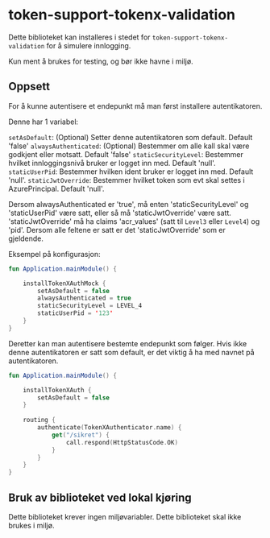 # token-support-tokenx-validation

Dette biblioteket kan installeres i stedet for `token-support-tokenx-validation` for å simulere innlogging.

Kun ment å brukes for testing, og bør ikke havne i miljø.

## Oppsett 

For å kunne autentisere et endepunkt må man først installere autentikatoren.

Denne har 1 variabel:

`setAsDefault`: (Optional) Setter denne autentikatoren som default. Default 'false'
`alwaysAuthenticated`: (Optional) Bestemmer om alle kall skal være godkjent eller motsatt. Default 'false'
`staticSecurityLevel`: Bestemmer hvilket innloggingsnivå bruker er logget inn med. Default 'null'.
`staticUserPid`: Bestemmer hvilken ident bruker er logget inn med. Default 'null'.
`staticJwtOverride`: Bestemmer hvilket token som evt skal settes i AzurePrincipal. Default 'null'.

Dersom alwaysAuthenticated er 'true', må enten 'staticSecurityLevel' og 'staticUserPid' være satt, eller så
må 'staticJwtOverride' være satt. 'staticJwtOverride' må ha claims 'acr_values' (satt til `Level3` eller `Level4`) og 'pid'.
Dersom alle feltene er satt er det 'staticJwtOverride' som er gjeldende.

Eksempel på konfigurasjon:

```kotlin
fun Application.mainModule() {

    installTokenXAuthMock {
        setAsDefault = false
        alwaysAuthenticated = true
        staticSecurityLevel = LEVEL_4
        staticUserPid = '123'
    }
}
```

Deretter kan man autentisere bestemte endepunkt som følger. Hvis ikke denne autentikatoren er satt som default, er det
viktig å ha med navnet på autentikatoren.

```kotlin
fun Application.mainModule() {

    installTokenXAuth {
        setAsDefault = false
    }
    
    routing {
        authenticate(TokenXAuthenticator.name) {
            get("/sikret") {
                call.respond(HttpStatusCode.OK)
            }
        }
    }
}
```

## Bruk av biblioteket ved lokal kjøring 

Dette biblioteket krever ingen miljøvariabler. Dette biblioteket skal ikke brukes i miljø.
